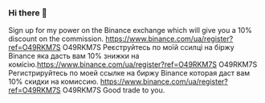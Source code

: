 ### Hi there 👋
Sign up for my power on the Binance exchange which will give you a 10% discount on the commission. https://www.binance.com/ua/register?ref=O49RKM7S O49RKM7S
Реєструйтесь по моїй ссилці на біржу Binance яка дасть вам 10% знижки на комісію.https://www.binance.com/ua/register?ref=O49RKM7S   O49RKM7S
Регистрируйтесь по моей ссылке на биржу Binance которая даст вам 10% скидки на комиссию.  https://www.binance.com/ua/register?ref=O49RKM7S O49RKM7S
Good trade to you.

